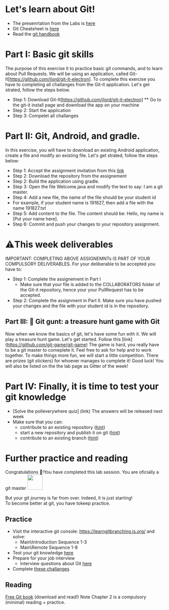 # Let's learn about Git!
* The presenrtation from the Labs is [here](https://github.github.com/training-kit/downloads/github-git-cheat-sheet/)  
* Git Cheatsheet is [here](https://github.github.com/training-kit/downloads/github-git-cheat-sheet/) 
* Read the [git handbook](https://guides.github.com/introduction/git-handbook/)

# Part I: Basic git skills   
The purpose of this exercise it to practice basic git commands, and to learn about Pull Requests. 
We will be using an application, called Git-It[https://github.com/jlord/git-it-electron]. 
To complete this exercise you have to completing all challanges from the Git-it application. 
Let's get strated, follow the steps below. 
* Step 1:  Download Git-It[https://github.com/jlord/git-it-electron]
**  Go to the git-it install page and download the app on your machine
* Step 2: Start the application 
* Step 3: Compelet all challanges 

# Part II: Git, Android, and gradle. 
In this exercise, you will have to download an existing Android application, create a file and 
modify an existing file. 
Let's get strated, follow the steps below: 
* Step 1: Accept the assignment invitation from this [link](https://classroom.github.com/a/nnyt-JS9) 
* Step 2: Download the repository from the assignement 
* Step 2: Build the application using gradle.  
* Step 3: Open the file Welcome.java and modify the text to say: I am a git master. 
* Step 4: Add a new file, the name of the file should be your student id
 * For example, if your student name is 191827, then add a file with the name 191827.txt
* Step 5: Add content to the file. The content should be: Hello, my name is [Put your name here].
* Step 6: Commit and push your changes to your repository assignment. 

# :warning:This week deliverables 
IMPORTANT: COMPLETING ABOVE ASSIGNEMNTs IS PART OF YOUR COMPULSORY DELIVERABLES. 
For your deliberable to be accepted you have to: 
* Step 1: Complete the assignement in Part I 
  * Make sure that your file is added to the COLLABORATORS folder of the Git-it repository, 
  hence your your PullRequest has to be accepted. 
* Step 2: Complete the assignment in Part II. Make sure you have pushed your changes 
and the file with your student id is in the repository. 

## Part III: :feet: Git gunt: a treasure hunt game with Git
Now when we know the basics of git, let's have some fun with it. 
We will play a treasure hunt game. 
Let's get started. Follow this [link] (https://github.com/git-game/git-game)
The game is hard, you really have to be a git master to comeplete it. 
Feel free to ask for help and to work together. 
To make things more fun, we will start a little competition. 
There are prizes (git stickers) for whoever manages to complete it! Good luck!
You will also be listed on the the lab page as Gitter of the week!


# Part IV: Finally, it is time to test your git knowledge
* [Solve the polleverywhere quiz] (link)
  The answers will be released next week 
* Make sure that you can: 
  * contribute to an existing repository ([hint](https://guides.github.com/introduction/git-handbook/#github)) 
  * start a new repository and publish it on git ([hint](https://guides.github.com/introduction/git-handbook/#github))
  * contribute to an existing branch  ([hint](https://guides.github.com/introduction/git-handbook/#github))

# Further practice and reading
Congratulations :confetti_ball:!You have completed this lab session. 
You are oficially a git master <img src="https://www.dev-metal.com/wp-content/uploads/2014/01/github-logo-octocat-1-704x605.jpg" width="48">

But your git journey is far from over. Indeed, it is just starting!   
To become better at git, you have tokeep practice.  
## Practice 
* Visit the interactive git console: https://learngitbranching.js.org/ and solve: 
  * Main\Introduction Sequence 1-3
  * Main\Remote Sequence 1-8
* Test your git knowledge [here](https://learn.co/lessons/git-github-learn-quiz)
* Prepare for your job interview 
  * Interview questions about Git [here](https://www.knowledgehut.com/interview-questions/git)
* Complete [these challanges](https://gitexercises.fracz.com/)

## Reading
[Free Git book](https://www.amazon.co.uk/Rys-Git-Tutorial-Ryan-Hodson-ebook/dp/B00QFIA5OC) (download and read!) 
Note Chapter 2 is a compulsory (minimal) reading + practice. 




